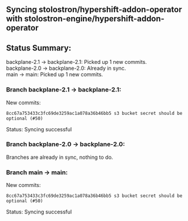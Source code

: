 ## Syncing stolostron/hypershift-addon-operator with stolostron-engine/hypershift-addon-operator

## Status Summary:

backplane-2.1 -> backplane-2.1: Picked up 1 new commits.  
backplane-2.0 -> backplane-2.0: Already in sync.  
main -> main: Picked up 1 new commits.  

### Branch backplane-2.1 -> backplane-2.1:

New commits:

```
8cc67a753433c3fc69de3259ac1a078a36b46bb5 s3 bucket secret should be optional (#50)
```

Status: Syncing successful

### Branch backplane-2.0 -> backplane-2.0:

Branches are already in sync, nothing to do.

### Branch main -> main:

New commits:

```
8cc67a753433c3fc69de3259ac1a078a36b46bb5 s3 bucket secret should be optional (#50)
```

Status: Syncing successful
